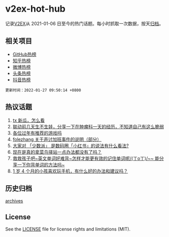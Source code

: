 # v2ex-hot-hub

 记录[V2EX](https://www.v2ex.com/)从 2021-01-06 日至今的热门话题。每小时抓取一次数据，按天[归档](archives)。
 
 ## 相关项目

- [GitHub热榜](https://github.com/lonnyzhang423/github-hot-hub)
- [知乎热榜](https://github.com/lonnyzhang423/zhihu-hot-hub)
- [微博热榜](https://github.com/lonnyzhang423/weibo-hot-hub)
- [头条热榜](https://github.com/lonnyzhang423/toutiao-hot-hub)
- [抖音热榜](https://github.com/lonnyzhang423/douyin-hot-hub)


 `更新时间：2022-01-27 09:50:14 +0800`

## 热议话题

1. [tx 新瓜，怎么看](https://www.v2ex.com/t/830681)
1. [联动前几天生不生娃，分享一下在肿瘤科一天的经历，不知道自己有这么脆弱](https://www.v2ex.com/t/830642)
1. [各位过年有推荐的游戏吗](https://www.v2ex.com/t/830638)
1. [folezhang 关于声讨加班事件的说明（部分）](https://www.v2ex.com/t/830717)
1. [大家对 「少数派」 是数码圈「小红书」的说法有什么看法?](https://www.v2ex.com/t/830801)
1. [现在是真的拿菜鸟驿站一点办法都没有了吗？](https://www.v2ex.com/t/830693)
1. [救救孩子吧~英文单词好难背~怎样才能更有效的记住单词呢/(ㄒoㄒ)/~~ 能分享一下你背单词的方法吗~](https://www.v2ex.com/t/830713)
1. [1 岁 4 个月的小孩喜欢玩手机，有什么好的办法和建议吗？](https://www.v2ex.com/t/830744)

## 历史归档

[archives](archives)

## License

See the [LICENSE](LICENSE) file for license rights and limitations (MIT).
